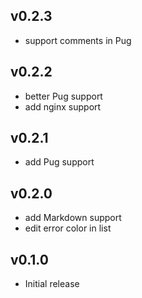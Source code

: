 ## v0.2.3
- support comments in Pug

## v0.2.2
- better Pug support
- add nginx support

## v0.2.1
- add Pug support

## v0.2.0
- add Markdown support
- edit error color in list

## v0.1.0
- Initial release
